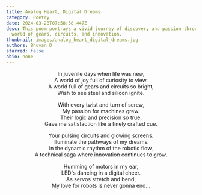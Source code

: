 ```yaml
---
title: Analog Heart, Digital Dreams
category: Poetry
date: 2024-03-28T07:58:58.447Z
desc: This poem portrays a vivid journey of discovery and passion through the
  world of gears, circuits, and innovation.
thumbnail: images/analog_heart_digital_dreams.jpg
authors: Bhuvan D
starred: false
abio: none
---
```

<p style="text-align: center;align:center;">In juvenile days when life was new,<br>
A world of joy full of curiosity to view.<br>
A world full of gears and circuits so bright,<br>
Wish to see steel and silicon ignite.</p>


<p style="text-align: center;align:center;">With every twist and turn of screw,<br>
My passion for machines grew.<br>
Their logic and precision so true,<br>
Gave me satisfaction like a finely crafted cue.</p>


<p style="text-align: center;align:center;">Your pulsing circuits and glowing screens.<br>
Illuminate the pathways of my dreams.<br>
In the dynamic rhythm of the robotic flow,<br>
A technical saga where innovation continues to grow.</p>


<p style="text-align: center;align:center;">Humming of motors in my ear,<br>
LED&#39;s dancing in a digital cheer.<br>
As servos stretch and bend,<br>
My love for robots is never gonna end…</p>